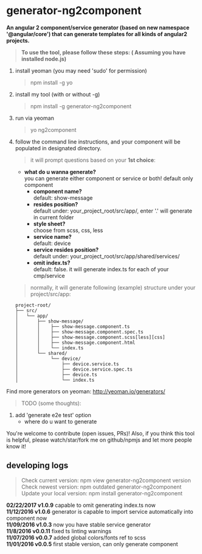 # generator-ng2component
**An angular 2 component/service generator (based on new namespace '@angular/core') that can generate templates for all kinds of angular2 projects.**    

>**To use the tool, please follow these steps: ( Assuming you have installed node.js)**

1. install yeoman (you may need 'sudo' for permission)
    > npm install -g yo
    
2. install my tool (with or without -g)
    > npm install -g generator-ng2component
    
3. run via yeoman
    > yo ng2component
    
4. follow the command line instructions, and your component will be populated in designated directory.
    > it will prompt questions based on your **1st choice**:

    - **what do u wanna generate?**  
        you can generate either component or service or both! default only component
        - **component name?**  
            default: show-message  
        - **resides position?**  
            default under: your_project_root/src/app/, enter '.' will generate in current folder    
        - **style sheet?**  
            choose from scss, css, less  
        - **service name?**  
            default: device  
        - **service resides position?**  
            default under: your_project_root/src/app/shared/services/    
        - **omit index.ts?**  
            default: false. it will generate index.ts for each of your cmp/service

    > normally, it will generate following (example) structure under your project/src/app:

    ```
    project-root/
    ├── src/
    │   └── app/
    │       ├── show-message/
    │       │    ├── show-message.component.ts
    │       │    ├── show-message.component.spec.ts
    │       │    ├── show-message.component.scss[less][css]
    │       │    ├── show-message.component.html
    │       │    └── index.ts
    │       └── shared/
    │            └── device/
    │                ├── device.service.ts
    │                ├── device.service.spec.ts
    │                ├── device.ts
    │                └── index.ts
    ```

Find more generators on yeoman: http://yeoman.io/generators/

> TODO (some thoughts):  

1. add 'generate e2e test' option
    * where do u want to generate
    
You're welcome to contribute (open issues, PRs)!
Also, if you think this tool is helpful, please watch/star/fork me on github/npmjs and let more people know it!

## developing logs
> Check current version: npm view generator-ng2component version  
> Check newest version: npm outdated generator-ng2component  
> Update your local version: npm install generator-ng2component

**02/22/2017 v1.0.9** capable to omit generating index.ts now  
**11/12/2016 v1.0.6** generator is capable to import service automatically into component now  
**11/09/2016 v1.0.3** now you have stable service generator  
**11/8/2016 v0.0.11** fixed ts linting warnings  
**11/07/2016 v0.0.7** added global colors/fonts ref to scss  
**11/01/2016 v0.0.5** first stable version, can only generate component